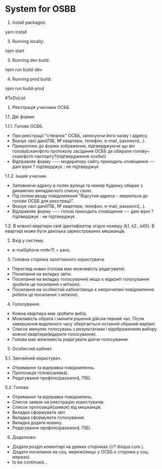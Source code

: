 
# System for OSBB
1) Install packages:

yarn install

3) Running locally:

npm start

3) Running dev build:

npm run build-dev

4) Running prod build:

npm run build-prod

#ToDoList

1) Реєстрація учасника ОСББ.

1.1. Дві форми: 

1.1.1. Голова ОСББ.
- При реєстрації  "створює"  ОСББ, записуючи його назву і адресу.
- Вказує свої дані(ПІБ,  № квартири, телефон, e-mail, password,..).
- Прикріплює до форми зображення, підтверджуюче що він голова(скан/фото протоколу засідання ОСББ де обирали голову+ скан/фото паспорту?(підтвердження особи))
- Відправляє форму ---- модератору сайту приходить сповіщення --- дані вірні ? підтверджує : не підтверджує 

1.1.2.  Інший учасник.
- Заповнючи адресу в полях вулиця та номер будинку обирає з динамічно випадаючого списку свою. 
- Під полем вводу повідомлення "Відсутня адреса - зверніться до голови ОСББ для реєстрації".
- Вказує свої дані(ПІБ,  № квартири, телефон, e-mail, password,..).
- Відправляє форму ---- голові приходить сповіщення --- дані вірні ? підтверджує : не підтверджує .

1.2. В кожної квартири свій ідентифікатор згідно номеру (k1, k2...k45). 
В квартирі може бути декілька зареєстрованих мешканців.

2) Вхід у систему.
-  e-mail(phone nmbr?) + pass.

3) Головна сторінка залогіненого користувача.

- Перегляд новин (голова має можливість редагувати).
- Посилання на вкладку звіти.
- Посилання на вкладку голосування( якщо є відкриті голосування зробити це посилання з міткою).
- Посилання на особистий кабінет(якщо є непрочитані повідомлення робити це посилання з міткою).

4) Голосування.

- Кожна квартира має зробити вибір.
- Можливість обрати і змінити рішення дійсна певний час. Після завершення          	виділеного часу зберігається останній обраний варіант.
- Список минулих голосувань з результатами  і відображенням вибору кожної       	  квартири(відкрите голосування).
- Голова має можливість редагувати діюче голосування.

5) Особистий кабінет.

5.1. Звичайний користувач.
- Отримання та відправка повідомленнь.
- Пропозиція голові(заявка).
- Редагування профілю(password, ПІБ).

5.2. Голова.
- Отримання та відправка повідомлень.
- Список заявок на реєстрацію користувачів.
- Список пропозицій(заявок) від мешканців.
- Вкладка сформувати звіт.
- Вкладка сформувати голосування.
- Вкладка додати новину.
- Редагування профілю(password, ПІБ).

6) Додатково:
- Додати розділ коментарі на деяких сторінках (//? disqus.com ).
- Додати посилання на соц. мережі(якщо у ОСББ є сторінка у соц. мереах).
- to be continued...